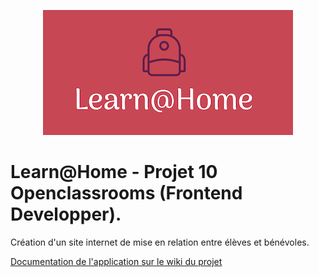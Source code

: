 <p align="center">
  <img src="/img/P10_FullLogo.png?raw=true" alt="Sublime's custom image"/>
</p>

# Learn@Home - Projet 10 Openclassrooms (Frontend Developper).

Création d'un site internet de mise en relation entre élèves et bénévoles.

[Documentation de l'application sur le wiki du projet](https://github.com/WARDI-Kamal/WARDI-Kamal_10_19012022/wiki)
